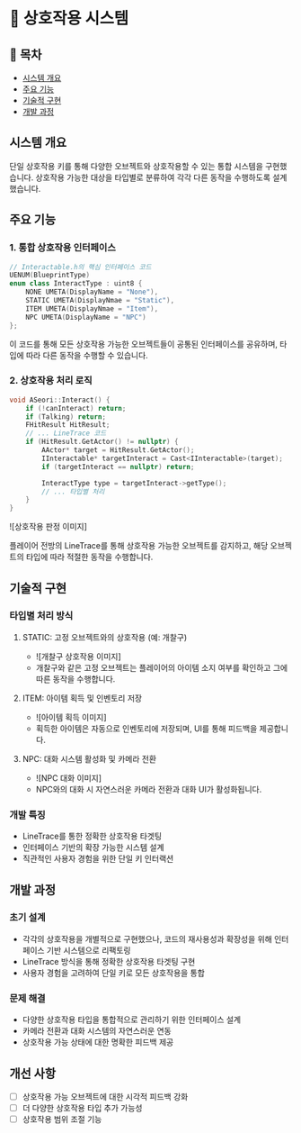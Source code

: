 # 🤝 상호작용 시스템

## 📝 목차
- [시스템 개요](#시스템-개요)
- [주요 기능](#주요-기능)
- [기술적 구현](#기술적-구현)
- [개발 과정](#개발-과정)

## 시스템 개요
단일 상호작용 키를 통해 다양한 오브젝트와 상호작용할 수 있는 통합 시스템을 구현했습니다. 
상호작용 가능한 대상을 타입별로 분류하여 각각 다른 동작을 수행하도록 설계했습니다.

## 주요 기능
### 1. 통합 상호작용 인터페이스
```cpp
// Interactable.h의 핵심 인터페이스 코드
UENUM(BlueprintType)
enum class InteractType : uint8 {
    NONE UMETA(DisplayName = "None"),
    STATIC UMETA(DisplayNmae = "Static"),
    ITEM UMETA(DisplayNmae = "Item"),
    NPC UMETA(DisplayName = "NPC")
};
```

이 코드를 통해 모든 상호작용 가능한 오브젝트들이 공통된 인터페이스를 공유하며, 타입에 따라 다른 동작을 수행할 수 있습니다.

### 2. 상호작용 처리 로직
```cpp
void ASeori::Interact() {
    if (!canInteract) return;
    if (Talking) return;
    FHitResult HitResult;
    // ... LineTrace 코드
    if (HitResult.GetActor() != nullptr) {
        AActor* target = HitResult.GetActor();
        IInteractable* targetInteract = Cast<IInteractable>(target);
        if (targetInteract == nullptr) return;

        InteractType type = targetInteract->getType();
        // ... 타입별 처리
    }
}
```

![상호작용 판정 이미지]

플레이어 전방의 LineTrace를 통해 상호작용 가능한 오브젝트를 감지하고, 해당 오브젝트의 타입에 따라 적절한 동작을 수행합니다.

## 기술적 구현
### 타입별 처리 방식
1. STATIC: 고정 오브젝트와의 상호작용 (예: 개찰구)
   - ![개찰구 상호작용 이미지]
   - 개찰구와 같은 고정 오브젝트는 플레이어의 아이템 소지 여부를 확인하고 그에 따른 동작을 수행합니다.

2. ITEM: 아이템 획득 및 인벤토리 저장
   - ![아이템 획득 이미지]
   - 획득한 아이템은 자동으로 인벤토리에 저장되며, UI를 통해 피드백을 제공합니다.

3. NPC: 대화 시스템 활성화 및 카메라 전환
   - ![NPC 대화 이미지]
   - NPC와의 대화 시 자연스러운 카메라 전환과 대화 UI가 활성화됩니다.

### 개발 특징
- LineTrace를 통한 정확한 상호작용 타겟팅
- 인터페이스 기반의 확장 가능한 시스템 설계
- 직관적인 사용자 경험을 위한 단일 키 인터랙션

## 개발 과정
### 초기 설계
- 각각의 상호작용을 개별적으로 구현했으나, 코드의 재사용성과 확장성을 위해 인터페이스 기반 시스템으로 리팩토링
- LineTrace 방식을 통해 정확한 상호작용 타겟팅 구현
- 사용자 경험을 고려하여 단일 키로 모든 상호작용을 통합

### 문제 해결
- 다양한 상호작용 타입을 통합적으로 관리하기 위한 인터페이스 설계
- 카메라 전환과 대화 시스템의 자연스러운 연동
- 상호작용 가능 상태에 대한 명확한 피드백 제공

## 개선 사항
- [ ] 상호작용 가능 오브젝트에 대한 시각적 피드백 강화
- [ ] 더 다양한 상호작용 타입 추가 가능성
- [ ] 상호작용 범위 조절 기능
